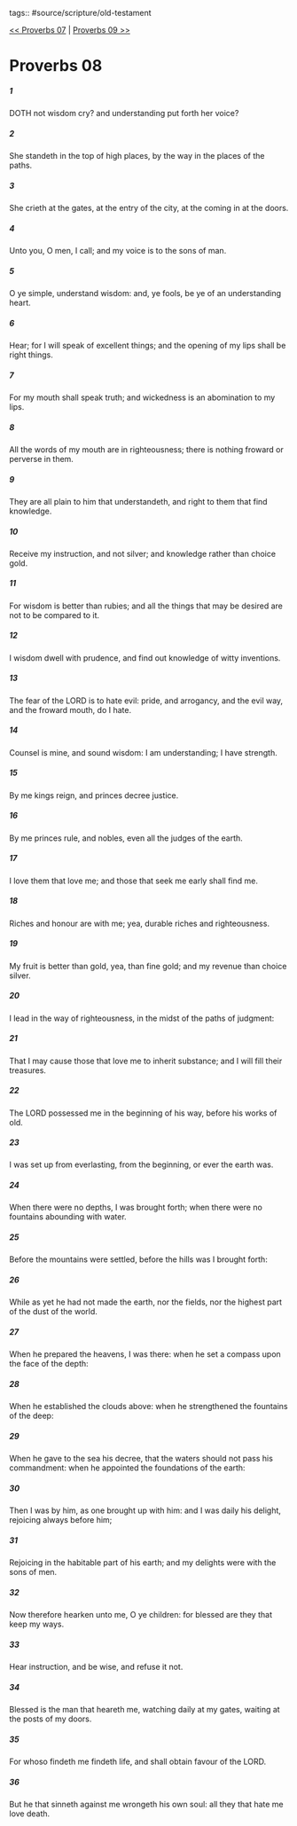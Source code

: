 tags:: #source/scripture/old-testament

[<< Proverbs 07](old-testament/20_Proverbs/Proverbs_07.md) | [Proverbs 09 >>](old-testament/20_Proverbs/Proverbs_09.md)

# Proverbs 08

##### 1

DOTH not wisdom cry? and understanding put forth her voice?

##### 2

She standeth in the top of high places, by the way in the places of the paths.

##### 3

She crieth at the gates, at the entry of the city, at the coming in at the doors.

##### 4

Unto you, O men, I call; and my voice is to the sons of man.

##### 5

O ye simple, understand wisdom: and, ye fools, be ye of an understanding heart.

##### 6

Hear; for I will speak of excellent things; and the opening of my lips shall be right things.

##### 7

For my mouth shall speak truth; and wickedness is an abomination to my lips.

##### 8

All the words of my mouth are in righteousness; there is nothing froward or perverse in them.

##### 9

They are all plain to him that understandeth, and right to them that find knowledge.

##### 10

Receive my instruction, and not silver; and knowledge rather than choice gold.

##### 11

For wisdom is better than rubies; and all the things that may be desired are not to be compared to it.

##### 12

I wisdom dwell with prudence, and find out knowledge of witty inventions.

##### 13

The fear of the LORD is to hate evil: pride, and arrogancy, and the evil way, and the froward mouth, do I hate.

##### 14

Counsel is mine, and sound wisdom: I am understanding; I have strength.

##### 15

By me kings reign, and princes decree justice.

##### 16

By me princes rule, and nobles, even all the judges of the earth.

##### 17

I love them that love me; and those that seek me early shall find me.

##### 18

Riches and honour are with me; yea, durable riches and righteousness.

##### 19

My fruit is better than gold, yea, than fine gold; and my revenue than choice silver.

##### 20

I lead in the way of righteousness, in the midst of the paths of judgment:

##### 21

That I may cause those that love me to inherit substance; and I will fill their treasures.

##### 22

The LORD possessed me in the beginning of his way, before his works of old.

##### 23

I was set up from everlasting, from the beginning, or ever the earth was.

##### 24

When there were no depths, I was brought forth; when there were no fountains abounding with water.

##### 25

Before the mountains were settled, before the hills was I brought forth:

##### 26

While as yet he had not made the earth, nor the fields, nor the highest part of the dust of the world.

##### 27

When he prepared the heavens, I was there: when he set a compass upon the face of the depth:

##### 28

When he established the clouds above: when he strengthened the fountains of the deep:

##### 29

When he gave to the sea his decree, that the waters should not pass his commandment: when he appointed the foundations of the earth:

##### 30

Then I was by him, as one brought up with him: and I was daily his delight, rejoicing always before him;

##### 31

Rejoicing in the habitable part of his earth; and my delights were with the sons of men.

##### 32

Now therefore hearken unto me, O ye children: for blessed are they that keep my ways.

##### 33

Hear instruction, and be wise, and refuse it not.

##### 34

Blessed is the man that heareth me, watching daily at my gates, waiting at the posts of my doors.

##### 35

For whoso findeth me findeth life, and shall obtain favour of the LORD.

##### 36

But he that sinneth against me wrongeth his own soul: all they that hate me love death.
